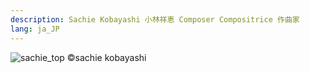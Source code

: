 ```yaml
---
description: Sachie Kobayashi 小林祥恵 Composer Compositrice 作曲家
lang: ja_JP
---
```


![sachie_top](https://github.com/kbys88/kbys88.github.io/assets/142012962/8d3a8ccb-1468-4116-aa63-af1c6d8d54cc)
©︎sachie kobayashi
